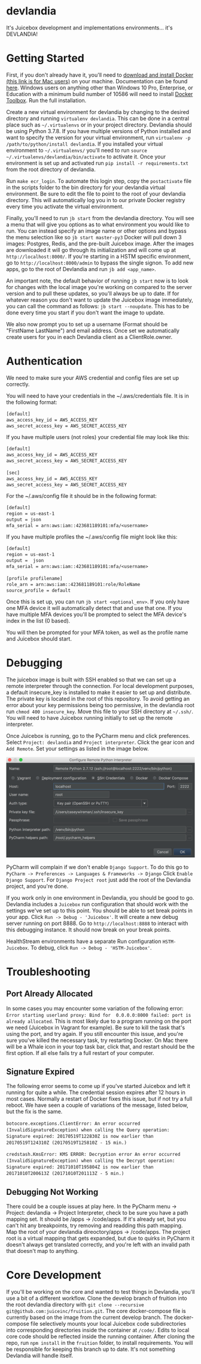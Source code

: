 # devlandia
It's Juicebox development and implementations environments... it's DEVLANDIA!

# Getting Started
First, if you don't already have it, you'll need to
[download and install Docker (this link is for Mac users)](https://download.docker.com/mac/stable/Docker.dmg) on your 
machine.  Documentation can be found [here](https://docs.docker.com/docker-for-mac/install/).  Windows users on anything
other than Windows 10 Pro, Enterprise, or Education with a minimum build number of 10586 will need to install
[Docker Toolbox](https://download.docker.com/win/stable/DockerToolbox.exe).  Run the full installation.

Create a new virtual environment for devlandia by changing to the desired directory and running ``virtualenv devlandia``.
This can be done in a central place such as ``~/.virtualenvs`` or in your project directory.  Devlandia should 
be using Python 3.7.8.  If you have multiple versions of Python installed and want to specify the version for 
your virtual environment, run ``virtualenv -p /path/to/python/install devlandia``.  If you installed your virtual 
environment to ``~/.virtualenvs/`` you'll need to run ``source ~/.virtualenvs/devlandia/bin/activate`` to activate it.
Once your environment is set up and activated run ``pip install -r requirements.txt`` from the root directory of devlandia.

 Run ``make ecr_login``.  To automate this login step, copy the ``postactivate`` file in the scripts folder to the bin 
directory for your devlandia virtual environment.  Be sure to edit the file to point to the root of your devlandia 
directory.  This will automatically log you in to our private Docker registry every time you activate the virtual
environment.

Finally, you'll need to run ``jb start`` from the devlandia directory. You will see a menu that will give you options
as to what environment you would like to run. You can instead specify an image name or other options and bypass the menu
selection like so ``jb start master-py3``
Docker will pull down 3 images: Postgres, Redis, and the pre-built Juicebox image.  After the images are downloaded it 
will go through its initialization and will come up at ``http://localhost:8000/``.  If you're starting in a HSTM specific
environment, go to ``http://localhost:8000/admin`` to bypass the single signon.  To add new apps, go to the root of
Devlandia and run ``jb add <app_name>``.

An important note, the default behavior of running ``jb start`` now is to look for changes with
the local image you're working on compared to the server version and to pull these updates, so you'll always be up to 
date.  If for whatever reason you don't want to update the Juicebox image immediately, you can call the command 
as follows: ``jb start --noupdate``.  This has to be done every time you start if you don't want the image to update.

We also now prompt you to set up a username (Format should be "FirstName LastName") and email address.  Once set we 
automatically create users for you in each Devlandia client as a ClientRole.owner.

# Authentication

We need to make sure your AWS credential and config files are set up correctly.

You will need to have your credentials in the ~/.aws/credentials file.  It is in the following format:
 
    [default]
    aws_access_key_id = AWS_ACCESS_KEY
    aws_secret_access_key = AWS_SECRET_ACCESS_KEY
    
If you have multiple users (not roles) your credential file may look like this:
    
    [default]
    aws_access_key_id = AWS_ACCESS_KEY
    aws_secret_access_key = AWS_SECRET_ACCESS_KEY

    [sec]
    aws_access_key_id = AWS_ACCESS_KEY
    aws_secret_access_key = AWS_SECRET_ACCESS_KEY

For the ~/.aws/config file it should be in the following format:
 
    [default]
    region = us-east-1
    output = json
    mfa_serial = arn:aws:iam::423681189101:mfa/<username>

If you have multiple profiles the ~/.aws/config file might look like this:

    [default]
    region = us-east-1
    output =  json
    mfa_serial = arn:aws:iam::423681189101:mfa/<username>

    [profile profilename]
    role_arn = arn:aws:iam::423681189101:role/RoleName
    source_profile = default

Once this is set up, you can run ``jb start <optional_env>``.  If you only have one MFA device it will automatically detect
that and use that one.  If you have multiple MFA devices you'll be prompted to select the MFA device's index in the list (0 based).

You will then be prompted for your MFA token, as well as the profile name and Juicebox should start.

# Debugging
The juicebox image is built with SSH enabled so that we can set up a remote interpreter through the connection.  For 
local development purposes, a default insecure_key is installed to make it easier to set up and distribute.  The private
key is located in the root of this repository.  To avoid getting an error about your key permissions being too 
permissive, in the devlandia root run ``chmod 400 insecure_key``.  Move this file to your SSH directory at ``~/.ssh/``.
You will need to have Juicebox running initially to set up the remote interpreter.

Once Juicebox is running, go to the PyCharm menu and click preferences.  Select ``Project: devlandia`` and 
``Project interpreter``.  Click the gear icon and ``Add Remote``.  Set your settings as listed in the image below.

![SSH Options](https://github.com/juiceinc/devlandia/blob/master/readme/sshoptions.png)

PyCharm will complain if we don't enable ``Django Support``.  To do this go to ``PyCharm -> Preferences -> Languages & Frameworks -> Django``
Click ``Enable Django Support``.  For ``Django Project root`` just add the root of the Devlandia project, and you're done. 

If you work only in one environment in Devlandia, you should be good to go.  Devlandia includes a `Juicebox` 
run configuration that should work with the settings we've set up to this point.  You should be able to set break points
in your app.  Click ``Run -> Debug - 'Juicebox'``.  It will create a new debug server running on port 8888.  Go to
``http://localhost:8888`` to interact with this debugging instance.  It should now break on your break points.

HealthStream environments have a separate Run configuration ``HSTM-Juicebox``.  To debug, click 
``Run -> Debug - 'HSTM-Juicebox'``.

# Troubleshooting

## Port Already Allocated
In some cases you may encounter some variation of the following error: ``Error starting userland proxy: Bind for 
0.0.0.0:8000 failed: port is already allocated``.  This is most likely due to a program running on the port we need 
(Juicebox in Vagrant for example).  Be sure to kill the task that's using the port, and try again.  If you still 
encounter this issue, and you're sure you've killed the necessary task, try restarting Docker.  On Mac there will be a Whale 
icon in your top task bar, click that, and restart should be the first option.  If all else fails try a full restart of 
your computer.

## Signature Expired
The following error seems to come up if you've started Juicebox and left it running for quite a while.  The credential 
session expires after 12 hours in most cases.  Normally a restart of Docker fixes this issue, but if not try a full reboot.
We have seen a couple of variations of the message, listed below, but the fix is the same.

``botocore.exceptions.ClientError: An error occurred (InvalidSignatureException) when calling the Query operation: Signature expired: 20170519T122830Z is now earlier than 20170519T124310Z (20170519T125810Z - 15 min.)``

``credstash.KmsError: KMS ERROR: Decryption error An error occurred (InvalidSignatureException) when calling the Decrypt operation: Signature expired: 20171010T195804Z is now earlier than 20171010T200613Z (20171010T201113Z - 5 min.)``

## Debugging Not Working
There could be a couple issues at play here.  In the PyCharm menu -> Project: devlandia -> Project Interpreter, check to be sure you have a path mapping set.  It should be <Project root>/apps -> /code/apps.  If it's already set, but you can't hit any breakpoints, try removing and readding this path mapping.  Map the root of your devlandia direoctory/apps -> /code/apps.  The project root is a virtual mapping that gets expanded, but due to quirks in PyCharm it doesn't always get translated correctly, and you're left with an invalid path that doesn't map to anything.

# Core Development
If you'll be working on the core and wanted to test things in Devlandia, you'll use a bit of a different workflow.  Clone
the develop branch of fruition into the root devlandia directory with `git clone --recursive git@github.com:juiceinc/fruition.git`.
The core docker-compose file is currently based on the image from the current develop branch.  The docker-compose file selectively mounts your local Juicebox 
code subdirectories into corresponding directories inside the container at `/code/`. Edits to local core code should be 
reflected inside the running container. After cloning the repo, run `npm install` in the `fruition` folder, to install requirements. You will be responsible for keeping this branch up to date.  It's not something Devlandia will handle itself. 
